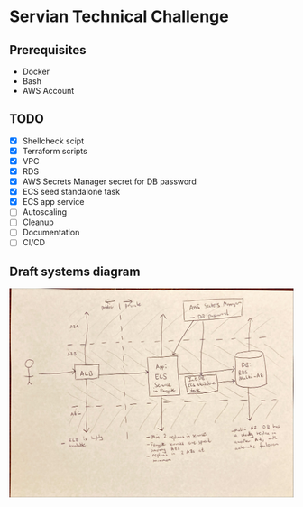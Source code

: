 # Servian Technical Challenge

## Prerequisites

- Docker
- Bash
- AWS Account

## TODO

- [x] Shellcheck scipt
- [x] Terraform scripts
- [x] VPC
- [x] RDS
- [x] AWS Secrets Manager secret for DB password
- [x] ECS seed standalone task
- [x] ECS app service
- [ ] Autoscaling
- [ ] Cleanup
- [ ] Documentation
- [ ] CI/CD

## Draft systems diagram

![Draft systems diagram](doc/assets/draft-system-diagram.jpeg "Draft systems diagram")
